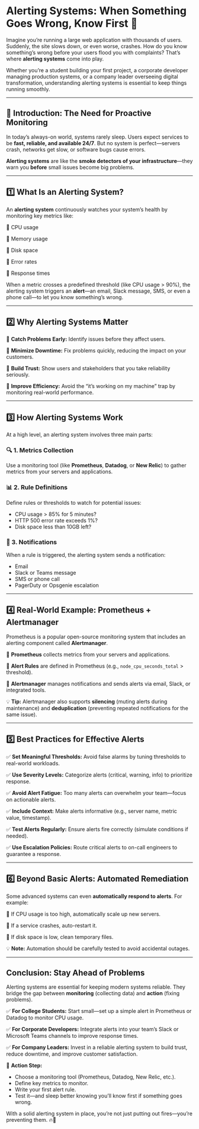 # Alerting Systems: When Something Goes Wrong, Know First 🚨

Imagine you’re running a large web application with thousands of users. Suddenly, the site slows down, or even worse, crashes. How do you know something’s wrong before your users flood you with complaints? That’s where **alerting systems** come into play.

Whether you’re a student building your first project, a corporate developer managing production systems, or a company leader overseeing digital transformation, understanding alerting systems is essential to keep things running smoothly.

---

## 🌟 Introduction: The Need for Proactive Monitoring

In today’s always-on world, systems rarely sleep. Users expect services to be **fast, reliable, and available 24/7**. But no system is perfect—servers crash, networks get slow, or software bugs cause errors.

**Alerting systems** are like the **smoke detectors of your infrastructure**—they warn you **before** small issues become big problems.

---

## 1️⃣ What Is an Alerting System?

An **alerting system** continuously watches your system’s health by monitoring key metrics like:

🔹 CPU usage

🔹 Memory usage

🔹 Disk space

🔹 Error rates

🔹 Response times

When a metric crosses a predefined threshold (like CPU usage > 90%), the alerting system triggers an **alert**—an email, Slack message, SMS, or even a phone call—to let you know something’s wrong.

---

## 2️⃣ Why Alerting Systems Matter

🔔 **Catch Problems Early:** Identify issues before they affect users.

🔔 **Minimize Downtime:** Fix problems quickly, reducing the impact on your customers.

🔔 **Build Trust:** Show users and stakeholders that you take reliability seriously.

🔔 **Improve Efficiency:** Avoid the “it’s working on my machine” trap by monitoring real-world performance.

---

## 3️⃣ How Alerting Systems Work

At a high level, an alerting system involves three main parts:

### 🔍 1. Metrics Collection

Use a monitoring tool (like **Prometheus**, **Datadog**, or **New Relic**) to gather metrics from your servers and applications.

### 📊 2. Rule Definitions

Define rules or thresholds to watch for potential issues:

- CPU usage > 85% for 5 minutes?
- HTTP 500 error rate exceeds 1%?
- Disk space less than 10GB left?

### 🚨 3. Notifications

When a rule is triggered, the alerting system sends a notification:

- Email
- Slack or Teams message
- SMS or phone call
- PagerDuty or Opsgenie escalation

---

## 4️⃣ Real-World Example: Prometheus + Alertmanager

Prometheus is a popular open-source monitoring system that includes an alerting component called **Alertmanager**.

🔸 **Prometheus** collects metrics from your servers and applications.

🔸 **Alert Rules** are defined in Prometheus (e.g., `node_cpu_seconds_total` > threshold).

🔸 **Alertmanager** manages notifications and sends alerts via email, Slack, or integrated tools.

💡 **Tip:** Alertmanager also supports **silencing** (muting alerts during maintenance) and **deduplication** (preventing repeated notifications for the same issue).

---

## 5️⃣ Best Practices for Effective Alerts

✅ **Set Meaningful Thresholds:** Avoid false alarms by tuning thresholds to real-world workloads.

✅ **Use Severity Levels:** Categorize alerts (critical, warning, info) to prioritize response.

✅ **Avoid Alert Fatigue:** Too many alerts can overwhelm your team—focus on actionable alerts.

✅ **Include Context:** Make alerts informative (e.g., server name, metric value, timestamp).

✅ **Test Alerts Regularly:** Ensure alerts fire correctly (simulate conditions if needed).

✅ **Use Escalation Policies:** Route critical alerts to on-call engineers to guarantee a response.

---

## 6️⃣ Beyond Basic Alerts: Automated Remediation

Some advanced systems can even **automatically respond to alerts**. For example:

🔸 If CPU usage is too high, automatically scale up new servers.

🔸 If a service crashes, auto-restart it.

🔸 If disk space is low, clean temporary files.

💡 **Note:** Automation should be carefully tested to avoid accidental outages.

---

## Conclusion: Stay Ahead of Problems

Alerting systems are essential for keeping modern systems reliable. They bridge the gap between **monitoring** (collecting data) and **action** (fixing problems).

✅ **For College Students:** Start small—set up a simple alert in Prometheus or Datadog to monitor CPU usage.

✅ **For Corporate Developers:** Integrate alerts into your team’s Slack or Microsoft Teams channels to improve response times.

✅ **For Company Leaders:** Invest in a reliable alerting system to build trust, reduce downtime, and improve customer satisfaction.

📌 **Action Step:**

- Choose a monitoring tool (Prometheus, Datadog, New Relic, etc.).
- Define key metrics to monitor.
- Write your first alert rule.
- Test it—and sleep better knowing you’ll know first if something goes wrong.

With a solid alerting system in place, you’re not just putting out fires—you’re preventing them. 🔥🚨